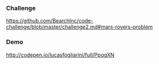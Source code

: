 ### Challenge
 https://github.com/BearchInc/code-challenge/blob/master/challenge2.md#mars-rovers-problem

### Demo
  http://codepen.io/lucasfogliarini/full/PpqgXN

